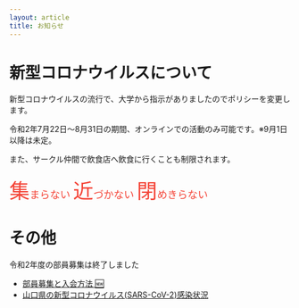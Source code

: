 ```yaml
---
layout: article
title: お知らせ
---
```


<style>
/* body header nav ul li:nth-child(2) a{
    border-bottom: 2px solid #E3F2FD;
} */
</style>

# 新型コロナウイルスについて
新型コロナウイルスの流行で、大学から指示がありましたのでポリシーを変更します。

令和2年7月22日～8月31日の期間、オンラインでの活動のみ可能です。※9月1日以降は未定。

また、サークル仲間で飲食店へ飲食に行くことも制限されます。

<p id="warn">
<span class="bc">集</span>まらない
<span class="bc">近</span>づかない
<span class="bc">閉</span>めきらない
</p>
<style>
#warn{
    font-size: 1.3em;
    color: #f44336
}
.bc{
    font-size: 2em
}
</style>


# その他

令和2年度の部員募集は終了しました

- [部員募集と入会方法 🆕](join.html)
- [山口県の新型コロナウイルス(SARS-CoV-2)感染状況](/sars2)